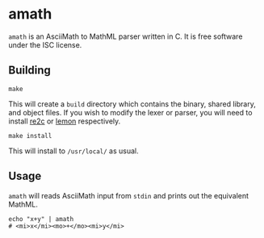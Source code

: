 # amath

`amath` is an AsciiMath to MathML parser written in C. It is free software under the ISC license.

## Building

	make

This will create a `build` directory which contains the binary, shared library, and object files. If you wish to modify the lexer or parser, you will need to install [re2c](http://re2c.org/) or [lemon](http://www.hwaci.com/sw/lemon/) respectively.

	make install

This will install to `/usr/local/` as usual.

## Usage

`amath` will reads AsciiMath input from `stdin` and prints out the equivalent MathML.

	echo "x+y" | amath
	# <mi>x</mi><mo>+</mo><mi>y</mi>
